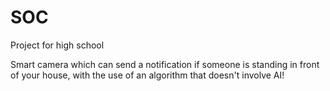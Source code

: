 # SOC
Project for high school

Smart camera which can send a notification if someone is standing
in front of your house, with the use of an algorithm that doesn't 
involve AI!
